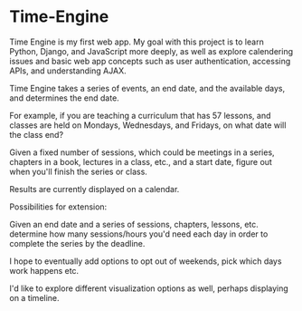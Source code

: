 # Time-Engine

Time Engine is my first web app. My goal with this project is to learn Python, Django, and JavaScript more deeply, as well as explore calendering issues and basic web app concepts such as user authentication, accessing APIs, and understanding AJAX.

Time Engine takes a series of events, an end date, and the available days, and determines the end date. 

For example, if you are teaching a curriculum that has 57 lessons, and classes are held on Mondays, Wednesdays, and Fridays, on what date will the class end?

Given a fixed number of sessions, which could be meetings in a series, chapters in a book, lectures in a class, etc., and a start date, figure out when you'll finish the series or class.

Results are currently displayed on a calendar. 

Possibilities for extension:

Given an end date and a series of sessions, chapters, lessons, etc. determine how many sessions/hours you'd need each day in order to complete the series by the deadline.

I hope to eventually add options to opt out of weekends, pick which days work happens etc.

I'd like to explore different visualization options as well, perhaps displaying on a timeline.  

